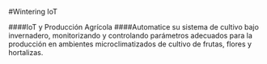 #Wintering IoT

####IoT y Producción Agrícola
####Automatice su sistema de cultivo bajo invernadero, monitorizando y controlando parámetros adecuados para la producción en ambientes microclimatizados de cultivo de frutas, flores y hortalizas.
